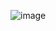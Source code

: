 ![image](https://user-images.githubusercontent.com/77222540/228623532-8e85d749-0fcd-485f-8010-fc437c9c0dbb.png)
